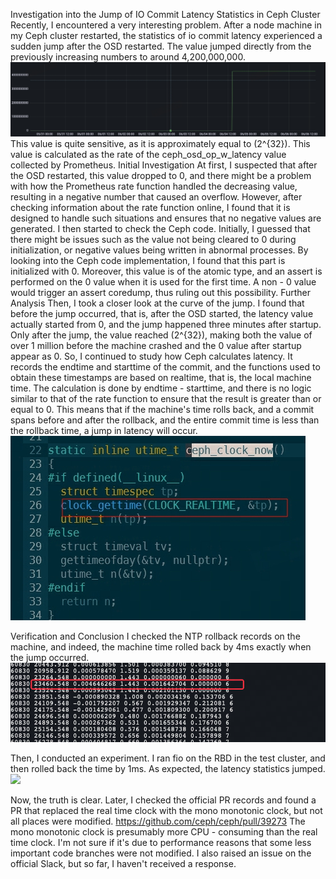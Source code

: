 Investigation into the Jump of IO Commit Latency Statistics in Ceph Cluster
Recently, I encountered a very interesting problem. After a node machine in my Ceph cluster restarted, the statistics of io commit latency experienced a sudden jump after the OSD restarted. The value jumped directly from the previously increasing numbers to around 4,200,000,000.
![1cbdc1281f3f34a96a1cf40b55d69e44.jpg|600](https://raw.githubusercontent.com/YLShiJustFly/picturebed/main/images/1cbdc1281f3f34a96a1cf40b55d69e44.jpg)
This value is quite sensitive, as it is approximately equal to \(2^{32}\). This value is calculated as the rate of the ceph_osd_op_w_latency value collected by Prometheus.
Initial Investigation
At first, I suspected that after the OSD restarted, this value dropped to 0, and there might be a problem with how the Prometheus rate function handled the decreasing value, resulting in a negative number that caused an overflow. However, after checking information about the rate function online, I found that it is designed to handle such situations and ensures that no negative values are generated.
I then started to check the Ceph code. Initially, I guessed that there might be issues such as the value not being cleared to 0 during initialization, or negative values being written in abnormal processes. By looking into the Ceph code implementation, I found that this part is initialized with 0. Moreover, this value is of the atomic type, and an assert is performed on the 0 value when it is used for the first time. A non - 0 value would trigger an assert coredump, thus ruling out this possibility.
Further Analysis
Then, I took a closer look at the curve of the jump. I found that before the jump occurred, that is, after the OSD started, the latency value actually started from 0, and the jump happened three minutes after startup. Only after the jump, the value reached \(2^{32}\), making both the value of over 1 million before the machine crashed and the 0 value after startup appear as 0.
So, I continued to study how Ceph calculates latency. It records the endtime and starttime of the commit, and the functions used to obtain these timestamps are based on realtime, that is, the local machine time. The calculation is done by endtime - starttime, and there is no logic similar to that of the rate function to ensure that the result is greater than or equal to 0. This means that if the machine's time rolls back, and a commit spans before and after the rollback, and the entire commit time is less than the rollback time, a jump in latency will occur.
![image.png|600](https://raw.githubusercontent.com/YLShiJustFly/picturebed/main/images/20250608172327.png)

Verification and Conclusion
I checked the NTP rollback records on the machine, and indeed, the machine time rolled back by 4ms exactly when the jump occurred.
![image.png|600](https://raw.githubusercontent.com/YLShiJustFly/picturebed/main/images/20250608172359.png)
 
Then, I conducted an experiment. I ran fio on the RBD in the test cluster, and then rolled back the time by 1ms. As expected, the latency statistics jumped.
![](https://popofp.vipfp.ps.netease.com/file/684162b6d5dbab9ee1d1d45251JL0trO01)

Now, the truth is clear. Later, I checked the official PR records and found a PR that replaced the real time clock with the mono monotonic clock, but not all places were modified. <https://github.com/ceph/ceph/pull/39273>
The mono monotonic clock is presumably more CPU - consuming than the real time clock. I'm not sure if it's due to performance reasons that some less important code branches were not modified. I also raised an issue on the official Slack, but so far, I haven't received a response.
